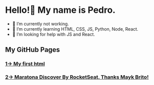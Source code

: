 # Hello!👋 My name is Pedro. 

- 🔭 I’m currently not working.
- 🌱 I’m currently learning HTML, CSS, JS, Python, Node, React.
- 🤔 I’m looking for help with JS and React.

## My GitHub Pages
### [1-> My first html](https://pedrojsbezerra.github.io/MeuPrimeiroProjeto/)
### [2-> Maratona Discover By RocketSeat. Thanks Mayk Brito!](https://pedrojsbezerra.github.io/rocketSeat-MaratonaDiscover/)
